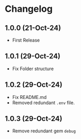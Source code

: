 # Changelog

## 1.0.0 (21-Oct-24)

* First Release

## 1.0.1 (29-Oct-24)

* Fix Folder structure

## 1.0.2 (29-Oct-24)

* Fix README.md
* Removed redundant `.env` file.

## 1.0.3 (29-Oct-24)

* Remove redundant gem `debug`
